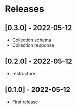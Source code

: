 # Releases

## [0.3.0] - 2022-05-12

- Collection schema
- Collection response

## [0.2.0] - 2022-05-12

- restructure

## [0.1.0] - 2022-05-12

- First release
